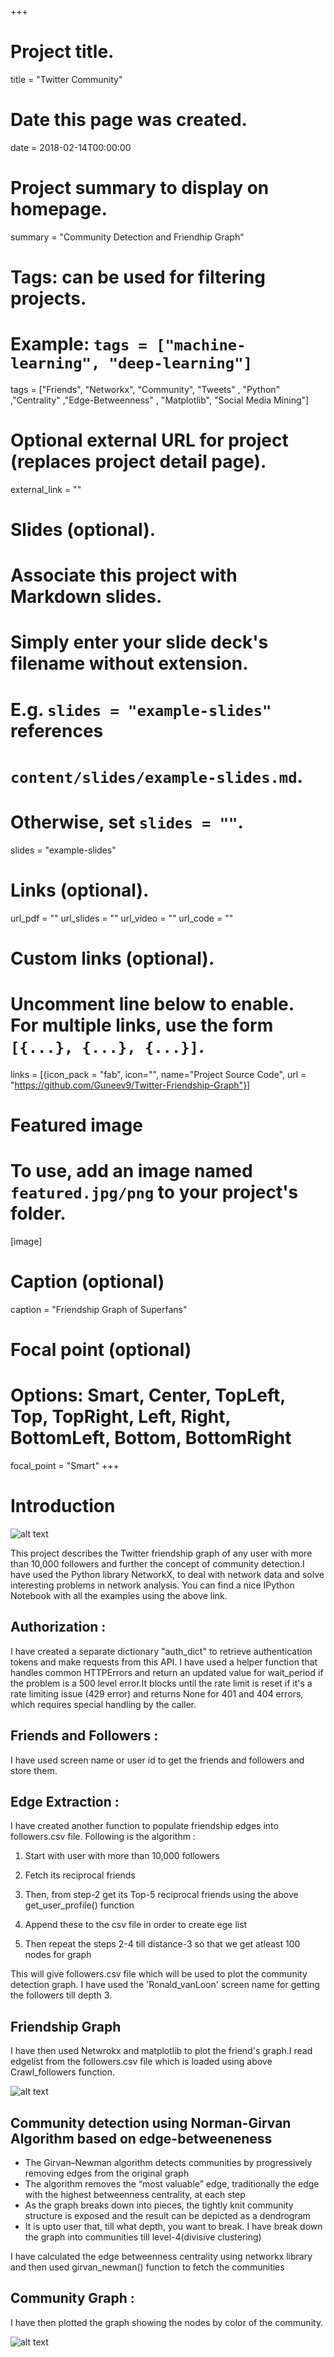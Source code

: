 +++
# Project title.
title = "Twitter Community"

# Date this page was created.
date = 2018-02-14T00:00:00

# Project summary to display on homepage.
summary = "Community Detection and Friendhip Graph"

# Tags: can be used for filtering projects.
# Example: `tags = ["machine-learning", "deep-learning"]`
tags = ["Friends", "Networkx", "Community", "Tweets" , "Python" ,"Centrality" ,"Edge-Betweenness" , "Matplotlib", "Social Media Mining"]

# Optional external URL for project (replaces project detail page).
external_link = ""

# Slides (optional).
#   Associate this project with Markdown slides.
#   Simply enter your slide deck's filename without extension.
#   E.g. `slides = "example-slides"` references 
#   `content/slides/example-slides.md`.
#   Otherwise, set `slides = ""`.
slides = "example-slides"

# Links (optional).
url_pdf = ""
url_slides = ""
url_video = ""
url_code = ""

# Custom links (optional).
#   Uncomment line below to enable. For multiple links, use the form `[{...}, {...}, {...}]`.
links = [{icon_pack = "fab", icon="", name="Project Source Code", url = "https://github.com/Guneev9/Twitter-Friendship-Graph"}]

# Featured image
# To use, add an image named `featured.jpg/png` to your project's folder. 
[image]
  # Caption (optional)
  caption = "Friendship Graph of Superfans"
  
  # Focal point (optional)
  # Options: Smart, Center, TopLeft, Top, TopRight, Left, Right, BottomLeft, Bottom, BottomRight
  focal_point = "Smart"
+++

# Introduction

![alt text](F1.jpg)


This project describes the Twitter friendship graph of any user with more than 10,000 followers and further the concept of community detection.I have used the Python library NetworkX, to deal with network data and solve interesting problems in network analysis. You can find a nice IPython Notebook with all the examples using the above link.

## Authorization :

I have created a separate dictionary "auth_dict" to retrieve authentication tokens and make requests from this API.
I have used a helper function that handles common HTTPErrors and return an updated
value for wait_period if the problem is a 500 level error.It blocks until the rate limit is reset if it's a rate limiting issue (429 error) and returns None for 401 and 404 errors, which requires special handling by the caller.

## Friends and Followers : 

I have used screen name or user id to get the friends and followers and store them.

## Edge Extraction :

I have created another function to populate friendship edges into followers.csv file. 
Following is the algorithm :

1. Start with user with more than 10,000 followers

2. Fetch its reciprocal friends

3. Then, from step-2 get its Top-5 reciprocal friends using the above get_user_profile() function

4. Append these to the csv file in order to create ege list

5. Then repeat the steps 2-4 till distance-3 so that we get atleast 100 nodes for graph

This will give followers.csv file which will be used to plot the community detection graph. I have used the 'Ronald_vanLoon' screen name for  getting the followers till depth 3.

## Friendship Graph

I have then used Netwrokx and matplotlib to plot the friend's graph.I read edgelist from the followers.csv file which is loaded using above Crawl_followers function.

![alt text](F2.jpg)

## Community detection using Norman-Girvan Algorithm based on edge-betweeneness

* The Girvan–Newman algorithm detects communities by progressively removing edges from the original graph
* The algorithm removes the “most valuable” edge, traditionally the edge with the highest betweenness centrality, at each step
* As the graph breaks down into pieces, the tightly knit community structure is exposed and the result can be depicted as a dendrogram
* It is upto user that, till what depth, you want to break. I have break down the graph into communities till level-4(divisive clustering)

I have calculated the edge betweenness centrality using networkx library and then 
used girvan_newman() function to fetch the communities 

## Community Graph :

I have then plotted the graph showing the nodes by color of the community.

![alt text](F3.jpg)




